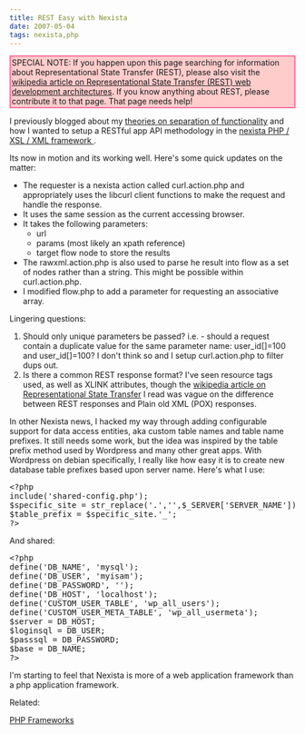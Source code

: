 ```yaml
---
title: REST Easy with Nexista
date: 2007-05-04
tags: nexista,php
---
```

<div id="notice" style="border: 2px; border-color: #FF6699; border-style: solid; background: #FFCCCC; padding: 2px;">SPECIAL NOTE: If you happen upon this page searching for information about Representational State Transfer (REST), please also visit the <a href="http://en.wikipedia.org/wiki/Representational_State_Transfer">wikipedia article on Representational State Transfer (REST) web development architectures</a>. If you know anything about REST, please contribute it to that page. That page needs help! </div>

I previously blogged about my <a href="http://www.docunext.com/blog/2007/04/separating-functionality.html">theories on separation of functionality</a> and how I wanted to setup a RESTful app API methodology in the <a href="http://www.nexista.com/">nexista PHP / XSL / XML framework </a>.

Its now in motion and its working well. Here's some quick updates on the matter:

<ul><li>The requester is a nexista action called curl.action.php and appropriately uses the libcurl client functions to make the request and handle the response.</li><li>It uses the same session as the current accessing browser.</li><li>It takes the following parameters:<ul><li>url</li><li>params (most likely an xpath reference)</li><li>target flow node to store the results</li></ul></li><li>The rawxml.action.php is also used to parse he result into flow as a set of nodes rather than a string. This might be possible within curl.action.php.</li><li>I modified flow.php to add a parameter for requesting an associative array.</li></ul>

Lingering questions: <ol><li>Should only unique parameters be passed? i.e. - should a request contain a duplicate value for the same parameter name: user_id[]=100 and user_id[]=100? I don't think so and I setup curl.action.php to filter dups out.</li><li>Is there a common REST response format? I've seen resource tags used, as well as XLINK attributes, though the <a href="http://en.wikipedia.org/wiki/Representational_State_Transfer">wikipedia article on Representational State Transfer</a> I read was vague on the difference between REST responses and Plain old XML (POX) responses.</li></ol>

In other Nexista news, I hacked my way through adding configurable support for data access entities, aka custom table names and table name prefixes. It still needs some work, but the idea was inspired by the table prefix method used by Wordpress and many other great apps. With Wordpress on debian specifically, I really like how easy it is to create new database table prefixes based upon server name. Here's what I use:

<pre class="sh_php">
&lt;?php
include('shared-config.php');
$specific_site = str_replace('.','',$_SERVER['SERVER_NAME']);
$table_prefix = $specific_site.'_';
?>
</pre>

And shared:

<pre class="sh_php">
&lt;?php
define('DB_NAME', 'mysql');
define('DB_USER', 'myisam');
define('DB_PASSWORD', '');
define('DB_HOST', 'localhost');
define('CUSTOM_USER_TABLE', 'wp_all_users');
define('CUSTOM_USER_META_TABLE', 'wp_all_usermeta');
$server = DB_HOST;
$loginsql = DB_USER;
$passsql = DB_PASSWORD;
$base = DB_NAME;
?>
</pre>

I'm starting to feel that Nexista is more of a web application framework than a php application framework.

Related:

<a href="http://www.phpwact.org/php/mvc_frameworks" rel="nofollow">PHP Frameworks</a>

